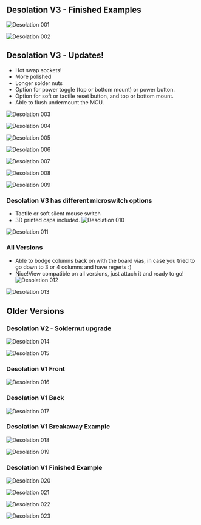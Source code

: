 
## Desolation V3 - Finished Examples
![Desolation 001](20240716_090901.jpg)

![Desolation 002](20240716_090910.jpg)


## Desolation V3 - Updates!
- Hot swap sockets!
- More polished
- Longer solder nuts
- Option for power toggle (top or bottom mount) or power button.
- Option for soft or tactile reset button, and top or bottom mount.
- Able to flush undermount the MCU.
  
![Desolation 003](20240714_135024.jpg)

![Desolation 004](20240714_135038.jpg)

![Desolation 005](20240714_135049.jpg)

![Desolation 006](20240714_135101.jpg)

![Desolation 007](20240714_135207.jpg)

![Desolation 008](20240715_154604.jpg)

![Desolation 009](20240715_154531.jpg)


### Desolation V3 has different microswitch options 
- Tactile or soft silent mouse switch
- 3D printed caps included.
![Desolation 010](20240714_142437.jpg)

![Desolation 011](20240714_142459.jpg)


### All Versions 
- Able to bodge columns back on with the board vias, in case you tried to go down to 3 or 4 columns and have regerts :)
- Nice!View compatible on all versions, just attach it and ready to go!
![Desolation 012](20240606_101252.jpg)

![Desolation 013](20240606_101300.jpg)


## Older Versions
### Desolation V2 - Soldernut upgrade
![Desolation 014](20240606_095502.jpg)

![Desolation 015](20240606_095535.jpg)


### Desolation V1 Front
![Desolation 016](20240516_092402.jpg)


### Desolation V1 Back
![Desolation 017](20240516_092841.jpg)


### Desolation V1 Breakaway Example
![Desolation 018](20240516_093044.jpg)

![Desolation 019](20240516_093058.jpg)


### Desolation V1 Finished Example
![Desolation 020](20240522_095318.jpg)

![Desolation 021](20240522_095357.jpg)

![Desolation 022](20240522_095404.jpg)

![Desolation 023](20240522_095422.jpg)
